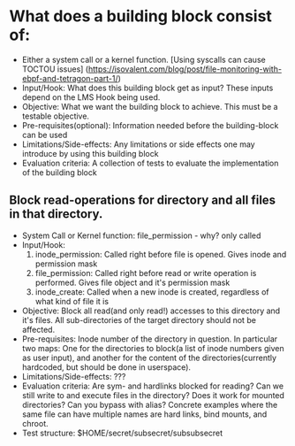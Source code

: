 # What does a building block consist of:
* Either a system call or a kernel function. [Using syscalls can cause TOCTOU issues] (https://isovalent.com/blog/post/file-monitoring-with-ebpf-and-tetragon-part-1/)
* Input/Hook: What does this building block get as input? These inputs depend on the LMS Hook being used. 
* Objective: What we want the building block to achieve. This must be a testable objective.
* Pre-requisites(optional): Information needed before the building-block can be used
* Limitations/Side-effects: Any limitations or side effects one may introduce by using this building block
* Evaluation criteria: A collection of tests to evaluate the implementation of the building block

## Block read-operations for directory and all files in that directory.
* System Call or Kernel function: file_permission - why? only called
* Input/Hook: 
    1. inode_permission: Called right before file is opened. Gives inode and permission mask 
    2. file_permission: Called right before read or write operation is performed. Gives file object and it's permission mask
    3. inode_create: Called when a new inode is created, regardless of what kind of file it is
* Objective: Block all read(and only read!) accesses to this directory and it's files. All sub-directories of the target directory should not be affected. 
* Pre-requisites: Inode number of the directory in question. In particular two maps: One for the directories to block(a list of inode numbers given as user input), and another for the content of the directories(currently hardcoded, but should be done in userspace). 
* Limitations/Side-effects: ???
* Evaluation criteria: Are sym- and hardlinks blocked for reading? Can we still write to and execute files in the directory? Does it work for mounted directories? Can you bypass with alias? Concrete examples where the same file can have multiple names are hard links, bind mounts, and chroot.
* Test structure: $HOME/secret/subsecret/subsubsecret
